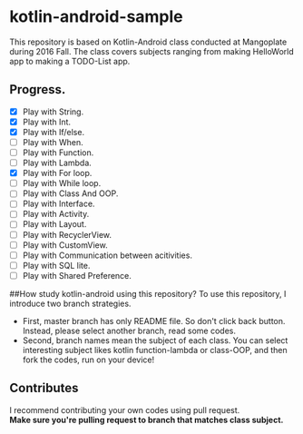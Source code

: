 # kotlin-android-sample
This repository is based on Kotlin-Android class conducted at Mangoplate during 2016 Fall.
The class covers subjects ranging from making HelloWorld app to making a TODO-List app.

## Progress.
- [x] Play with String.
- [x] Play with Int.
- [x] Play with If/else.
- [ ] Play with When.
- [ ] Play with Function.
- [ ] Play with Lambda.
- [x] Play with For loop.
- [ ] Play with While loop.
- [ ] Play with Class And OOP.
- [ ] Play with Interface.
- [ ] Play with Activity.
- [ ] Play with Layout.
- [ ] Play with RecyclerView.
- [ ] Play with CustomView.
- [ ] Play with Communication between acitivities.
- [ ] Play with SQL lite.
- [ ] Play with Shared Preference. 

##How study kotlin-android using this repository?
To use this repository, I introduce two branch strategies.
* First, master branch has only README file. 
So don't click back button. Instead, please select another branch, read some codes.
* Second, branch names mean the subject of each class. You can select interesting subject likes kotlin function-lambda or class-OOP, and then fork the codes, run on your device!

## Contributes
I recommend contributing your own codes using pull request.     
**Make sure you're pulling request to branch that matches class subject.**


